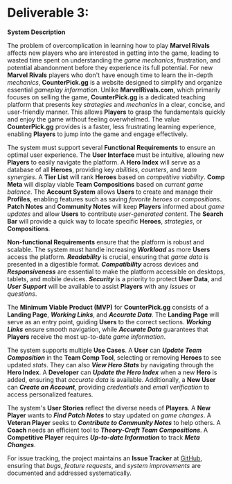 # Deliverable 3:

**System Description**

The problem of overcomplication in learning how to play **Marvel Rivals** affects new players who are interested in getting into the game, leading to wasted time spent on understanding the *game mechanics*, frustration, and potential abandonment before they experience its full potential. For new **Marvel Rivals** players who don't have enough time to learn the in-depth *mechanics*, **CounterPick.gg** is a website designed to simplify and organize essential *gameplay information*. Unlike **MarvelRivals.com**, which primarily focuses on selling the game, **CounterPick.gg** is a dedicated teaching platform that presents key *strategies* and *mechanics* in a clear, concise, and user-friendly manner. This allows **Players** to grasp the fundamentals quickly and enjoy the game without feeling overwhelmed. The value **CounterPick.gg** provides is a faster, less frustrating learning experience, enabling **Players** to jump into the game and engage effectively.

The system must support several **Functional Requirements** to ensure an optimal user experience. The **User Interface** must be intuitive, allowing new **Players** to easily navigate the platform. A **Hero Index** will serve as a database of all **Heroes**, providing key *abilities*, *counters*, and *team synergies*. A **Tier List** will rank **Heroes** based on *competitive viability*. **Comp Meta** will display viable **Team Compositions** based on *current game balance*. The **Account System** allows **Users** to create and manage their **Profiles**, enabling features such as saving *favorite heroes* or *compositions*. **Patch Notes** and **Community Notes** will keep **Players** informed about *game updates* and allow **Users** to contribute *user-generated content*. The **Search Bar** will provide a quick way to locate specific **Heroes**, *strategies*, or **Compositions**.

**Non-functional Requirements** ensure that the platform is robust and scalable. The system must handle increasing ***Workload*** as more **Users** access the platform. ***Readability*** is crucial, ensuring that *game data* is presented in a digestible format. ***Compatibility*** across devices and ***Responsiveness*** are essential to make the platform accessible on desktops, tablets, and mobile devices. ***Security*** is a priority to protect **User Data**, and ***User Support*** will be available to assist **Players** with any *issues* or *questions*.

The **Minimum Viable Product (MVP)** for **CounterPick.gg** consists of a **Landing Page**, ***Working Links***, and ***Accurate Data***. The **Landing Page** will serve as an entry point, guiding **Users** to the correct sections. ***Working Links*** ensure smooth navigation, while ***Accurate Data*** guarantees that **Players** receive the most up-to-date *game information*.

The system supports multiple **Use Cases**. A **User** can ***Update Team Composition*** in the **Team Comp Tool**, selecting or removing **Heroes** to see updated *stats*. They can also ***View Hero Stats*** by navigating through the **Hero Index**. A **Developer** can ***Update the Hero Index*** when a new **Hero** is added, ensuring that *accurate data* is available. Additionally, a **New User** can ***Create an Account***, providing *credentials* and *email verification* to access personalized features.

The system's **User Stories** reflect the diverse needs of **Players**. A **New Player** wants to ***Find Patch Notes*** to stay updated on *game changes*. A **Veteran Player** seeks to ***Contribute to Community Notes*** to help others. A **Coach** needs an efficient tool to ***Theory-Craft Team Compositions***. A **Competitive Player** requires ***Up-to-date Information*** to track ***Meta Changes***.

For issue tracking, the project maintains an **Issue Tracker** at [GitHub](https://github.com/Rique-Yazzie/cs386-a1/issues), ensuring that *bugs*, *feature requests*, and *system improvements* are documented and addressed systematically.
